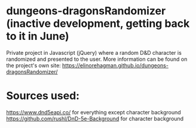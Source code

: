 # dungeons-dragonsRandomizer (inactive development, getting back to it in June)
Private project in Javascript (jQuery) where a random D&D character is randomized and presented to the user. More information can be found on the project's own site: https://elinorehagman.github.io/dungeons-dragonsRandomizer/

# Sources used:
https://www.dnd5eapi.co/ for everything except character background\
https://github.com/rushl/DnD-5e-Background for character background
